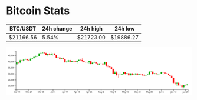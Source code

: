 # Bitcoin Stats

BTC/USDT|24h change|24h high|24h low|
|---|---|---|---|
|$21166.56|5.54%|$21723.00|$19886.27|

<img src="./chart.svg">
